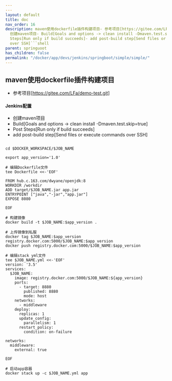 ```yaml
---
---
layout: default
title: doc
nav_order: 16
description: maven使用dockerfile插件构建项目- 参考项目[https://gitee.com/LFa/demo-test.git]   Jenkins配置-
  创建maven项目- Build[Goals and options -> clean install -Dmaven.test.skip=true]- Post
  Steps[Run only if build succeeds]- add post-build step[Send files or execute commands
  over SSH]```shell
parent: springuoot
has_children: false
permalink: "/docker/app/devs/jenkins/springboot/simple/simple/"
---
```


## maven使用dockerfile插件构建项目
- 参考项目[https://gitee.com/LFa/demo-test.git]
  
#### Jenkins配置
- 创建maven项目
- Build[Goals and options -> clean install -Dmaven.test.skip=true]
- Post Steps[Run only if build succeeds]
- add post-build step[Send files or execute commands over SSH]
```shell

cd $DOCKER_WORKSPACE/$JOB_NAME

export app_version='1.0'

# 编辑Dockerfile文件
tee Dockerfile <<-'EOF'

FROM hub.c.163.com/dwyane/openjdk:8
WORKDIR /workdir
ADD target/$JOB_NAME.jar app.jar
ENTRYPOINT ["java","-jar","app.jar"]
EXPOSE 8080

EOF

# 构建镜像
docker build -t $JOB_NAME:$app_version .

# 上传镜像到私服
docker tag $JOB_NAME:$app_version registry.docker.com:5000/$JOB_NAME:$app_version
docker push registry.docker.com:5000/$JOB_NAME:$app_version

# 编辑stack yml文件
tee $JOB_NAME.yml <<-'EOF'
version: '3.5'
services:
  $JOB_NAME:
    image: registry.docker.com:5000/$JOB_NAME:${app_version}
    ports:
      - target: 8880
        published: 8880
        mode: host
    networks:
      - middleware
    deploy:
      replicas: 1
      update_config:
        parallelism: 1
      restart_policy:
        condition: on-failure

networks:
  middleware:
    external: true

EOF

# 启动app容器 
docker stack up -c $JOB_NAME.yml app

```
